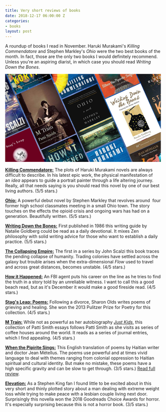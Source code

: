 ```yaml
---
title: Very short reviews of books
date: 2018-12-17 06:00:00 Z
categories:
- books
layout: post
---
```


A roundup of books I read in November. Haruki Murakami's _Killing Commendatore_ and Stephen Markley's _Ohio_ were the two best books of the month. In fact, those are the only two books I would definitely recommend. Unless you're an aspiring diarist, in which case you should read _Writing Down the Bones_.

![](/assets/images/Untitled-design-31.png)

**[Killing Commendatore:](https://www.amazon.com/Killing-Commendatore-novel-Haruki-Murakami-ebook/dp/B079WM2HMV/ref=sr_1_1?ie=UTF8&qid=1544738065&sr=8-1&keywords=killing+commendatore)** The plots of Haruki Murakami novels are always difficult to describe. In his latest epic work, the physical manifestation of an _idea_ appears to guide a portrait painter through a life altering journey. Really, all that needs saying is you should read this novel by one of our best living authors. (5/5 stars.)

**[Ohio:](https://www.amazon.com/Ohio-Stephen-Markley-ebook/dp/B075RR69P6/ref=sr_1_1?ie=UTF8&qid=1544738281&sr=8-1&keywords=ohio)** A powerful debut novel by Stephen Markley that revolves around  four former high school classmates meeting in a small Ohio town. The story touches on the effects the opioid crisis and ongoing wars has had on a generation. Beautifully written. (5/5 stars.)

**[Writing Down the Bones:](https://www.goodreads.com/book/show/578518.Writing_Down_the_Bones)** First published in 1986 this writing guide by Natalie Goldberg could be read as a daily devotional. It mixes Zen philosophy with solid writing advice for those who want to establish a daily practice. (5/5 stars.)

**[The Collapsing Empire:](https://www.amazon.com/s/ref=nb_sb_noss_1?url=search-alias%3Daps&field-keywords=the+collapsing+empire)** The first in a series by John Scalzi this book traces the pending collapse of humanity. Trading colonies have settled across the galaxy but trouble arises when the extra-dimensional _Flow_ used to travel and across great distances, becomes unstable. (4/5 stars.)

[**How it Happened:**](https://www.amazon.com/How-Happened-Michael-Koryta-ebook/dp/B075CRZZRC/ref=sr_1_1?ie=UTF8&qid=1544803239&sr=8-1&keywords=how+it+happened) An FBI agent puts his career on the line as he tries to find the truth in a story told by an unreliable witness. I want to call this a good beach read, but as it's December it would make a good fireside read. (4/5 stars.)

**[Stag's Leap: Poems:](https://www.amazon.com/Stags-Leap-Poems-Sharon-Olds-ebook/dp/B007MGSYAS/ref=sr_1_1?ie=UTF8&qid=1544887763&sr=8-1&keywords=stag%27s+leap)** Following a divorce, Sharon Olds writes poems of grieving and healing. She won the 2013 Pulitzer Prize for Poetry for this collection. (4/5 stars.)

**[M Train:](https://www.amazon.com/Train-Folio-t-6438-French-ebook/dp/B0797G32KR/ref=sr_1_1?ie=UTF8&qid=1545057254&sr=8-1&keywords=m+train)** While not as powerful as her autobiography _[Just Kids](https://www.amazon.com/Just-Kids-Patti-Smith-ebook/dp/B003F1WM2K/ref=sr_1_2?ie=UTF8&qid=1545057254&sr=8-2&keywords=m+train)_, this collection of Patti Smith essays follows Patti Smith as she visits as series of coffee houses around the world. It reads as a series of journal entries, which I find appealing. (4/5 stars.)

**[When the Pipirite Sings:](https://www.amazon.com/When-Pipirite-Sings-Selected-Poems/dp/0810139782/ref=sr_1_1?ie=UTF8&qid=1545057449&sr=8-1&keywords=when+the+pipirite)** This English translation of poems by Haitian writer and doctor Jean Métellus. The poems use powerful and at times vivid language to deal with themes ranging from colonial oppression to Haitian spiritual and cultural identity. But make no mistake, these poems have a high specific gravity and can be slow to get through. (3/5 stars.) [Read full review](https://kenbooth.net/review-when-the-pipirite-sings/). 

**[Elevation:](https://www.amazon.com/Elevation-Stephen-King-ebook/dp/B07CMKXZ2J/ref=sr_1_3?ie=UTF8&qid=1545057699&sr=8-3&keywords=elevation)** As a Stephen King fan I found little to be excited about in this very short and thinly plotted story about a man dealing with extreme weight loss while trying to make peace with a lesbian couple living next door. Surprisingly this novella won the 2018 Goodreads Choice Awards for horror. It's especially surprising because this is not a horror book. (3/5 stars.)

